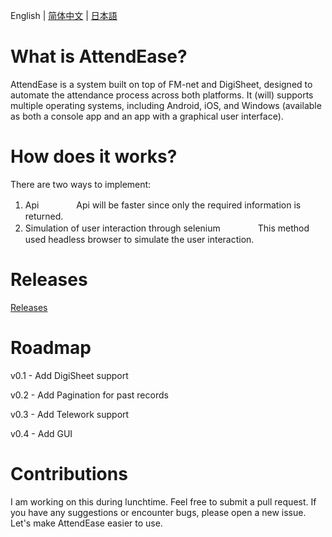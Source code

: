 English | [简体中文](README.zh-CN.md) | [日本語](README.ja-JP.md)

# What is AttendEase?

AttendEase is a system built on top of FM-net and DigiSheet, designed to automate the attendance process across both platforms. It (will) supports multiple operating systems, including Android, iOS, and Windows (available as both a console app and an app with a graphical user interface).

# How does it works?

There are two ways to implement:

1. Api　　
　　Api will be faster since only the required information is returned.
2. Simulation of user interaction through selenium　　
　　This method used headless browser to simulate the user interaction.

# Releases

[Releases](https://github.com/yuzusaya/AttendEase/releases)

# Roadmap

v0.1 - Add DigiSheet support

v0.2 - Add Pagination for past records

v0.3 - Add Telework support

v0.4 - Add GUI

# Contributions

I am working on this during lunchtime. Feel free to submit a pull request. If you have any suggestions or encounter bugs, please open a new issue. Let's make AttendEase easier to use.
